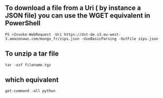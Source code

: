
## To download a file from a Uri ( by instance a JSON file) you can use the WGET equivalent in PowerShell
```
PS >Invoke-WebRequest -Uri https://dst-de.s3.eu-west-3.amazonaws.com/mongo_fr/zips.json -UseBasicParsing -OutFile zips.json
```
## To unzip a tar file
```
tar -xzf filename.tgz
```
## which equivalent
```
get-command -all python
```
